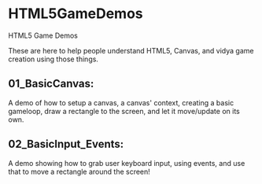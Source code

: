HTML5GameDemos
==============

HTML5 Game Demos

These are here to help people understand HTML5, Canvas, and vidya game creation 
using those things.

01_BasicCanvas: 
---------------
A demo of how to setup a canvas, a canvas' context, creating a basic gameloop, draw a rectangle to the screen, and let it move/update on its own.

02_BasicInput_Events: 
---------------------
A demo showing how to grab user keyboard input, using events, and use that to move a rectangle around the screen!


